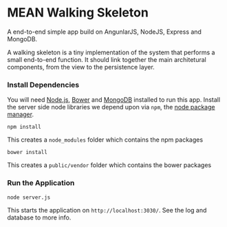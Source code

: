 MEAN Walking Skeleton
=====

A end-to-end simple app build on AngunlarJS, NodeJS, Express and MongoDB.

A walking skeleton is a tiny implementation of the system that performs a small end-to-end function. It should link together the main architetural components, from the view to the persistence layer.

### Install Dependencies

You will need [Node.js][node], [Bower][bower] and [MongoDB][mongo] installed to run this app. Install the server side node libraries we depend upon via `npm`, the [node package manager][npm].

```
npm install
```
This creates a `node_modules` folder which contains the npm packages

```
bower install
```
This creates a `public/vendor` folder which contains the bower packages


### Run the Application

```
node server.js
```
This starts the application on `http://localhost:3030/`. See the log and database to more info.

[npm]: https://www.npmjs.org/
[node]: http://nodejs.org
[bower]: http://bower.io/
[mongo]: https://www.mongodb.org/